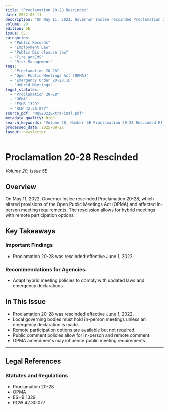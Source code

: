 ```yaml
---
title: "Proclamation 20-28 Rescinded"
date: 2022-05-11
description: "On May 11, 2022, Governor Inslee rescinded Proclamation 20-28, which altered provisions of the Open Public Meetings Act (OPMA) and affected in-person meeting requirements. The rescission allows for hybrid meetings with remote participation options."
volume: 20
edition: 5E
issue: 5E
categories:
  - "Public Records"
  - "Employment Law"
  - "Public Dis closure law"
  - "Fire andEMS"
  - "Risk Management"
tags:
  - "Proclamation 20-28"
  - "Open Public Meetings Act (OPMA)"
  - "Emergency Order 20-28.16"
  - "Hybrid Meetings"
legal_statutes:
  - "Proclamation 20-28"
  - "OPMA"
  - "ESHB 1329"
  - "RCW 42.30.077"
source_pdf: "May2022ExtraFinal.pdf"
metadata_quality: high
search_keywords: "Volume 20, Number 5E Proclamation 20-28 Rescinded Effective June 1 2022 On May 11 2022 Governor Inslee announced that effective June 1 2022 his Proclamation 20-28 shall be considered rescinded as per ..."
processed_date: 2025-08-22
layout: newsletter
---
```


# Proclamation 20-28 Rescinded

*Volume 20, Issue 5E*

## Overview

On May 11, 2022, Governor Inslee rescinded Proclamation 20-28, which altered provisions of the Open Public Meetings Act (OPMA) and affected in-person meeting requirements. The rescission allows for hybrid meetings with remote participation options.

## Key Takeaways

### Important Findings

- Proclamation 20-28 was rescinded effective June 1, 2022.

### Recommendations for Agencies

- Adapt hybrid meeting policies to comply with updated laws and emergency declarations.

## In This Issue

- Proclamation 20-28 was rescinded effective June 1, 2022.
- Local governing bodies must hold in-person meetings unless an emergency declaration is made.
- Remote participation options are available but not required.
- Public comment policies allow for in-person and remote comment.
- OPMA amendments may influence public meeting requirements.

---

## Legal References

### Statutes and Regulations

- Proclamation 20-28
- OPMA
- ESHB 1329
- RCW 42.30.077

